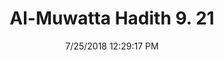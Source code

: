 ---
title        : "Al-Muwatta Hadith 9. 21"
date         : 7/25/2018 12:29:17 PM
draft        : false
type         : "hadith"
layout       : "hadith"
BookCode     : "AMH"
VolumeNumber : "9"
HadithNumber : "21"
categories  :  ["Prayer, Shortening - The Prayer of a Traveler when Imam, or Behind an Imam"]
---